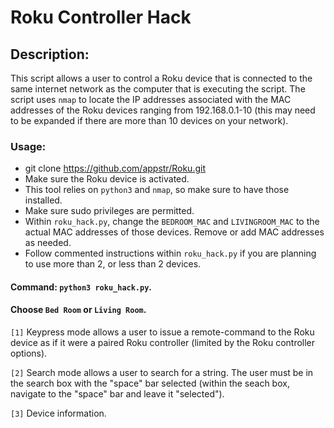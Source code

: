 # Roku Controller Hack

## Description:
This script allows a user to control a Roku device that is connected to the same internet network as the computer that is executing the script. The script uses `nmap` to locate the IP addresses associated with the MAC addresses of the Roku devices ranging from 192.168.0.1-10 (this may need to be expanded if there are more than 10 devices on your network).

### Usage:
- git clone https://github.com/appstr/Roku.git
- Make sure the Roku device is activated.
- This tool relies on `python3` and `nmap`, so make sure to have those installed.
- Make sure sudo privileges are permitted.
- Within `roku_hack.py`, change the `BEDROOM_MAC` and `LIVINGROOM_MAC` to the actual MAC addresses of those devices. Remove or add MAC addresses as needed.
- Follow commented instructions within `roku_hack.py` if you are planning to use more than 2, or less than 2 devices.

#### Command: `python3 roku_hack.py`.

#### Choose `Bed Room` or `Living Room`.

`[1]` Keypress mode allows a user to issue a remote-command to the Roku device as if it were a paired Roku controller (limited by the Roku controller options).

`[2]` Search mode allows a user to search for a string. The user must be in the search box with the "space" bar selected (within the seach box, navigate to the "space" bar and leave it "selected").

`[3]` Device information.
